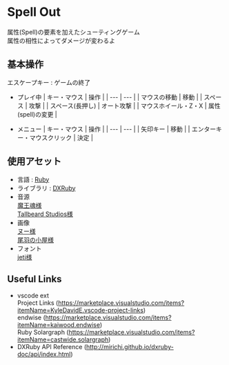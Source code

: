 # Spell Out
属性(Spell)の要素を加えたシューティングゲーム  
属性の相性によってダメージが変わるよ  


## 基本操作
エスケープキー : ゲームの終了

- プレイ中
    | キー・マウス | 操作 |
    | --- | --- |
    | マウスの移動 | 移動 |
    | スペース | 攻撃 |
    | スペース(長押し) | オート攻撃 |
    | マウスホイール・Z・X | 属性(spell)の変更 |
    
- メニュー
    | キー・マウス | 操作 |
    | --- | --- |
    | 矢印キー | 移動 |
    | エンターキー・マウスクリック | 決定 |


## 使用アセット
- 言語 : [Ruby](https://www.ruby-lang.org/ja/)
- ライブラリ : [DXRuby](http://dxruby.osdn.jp/)
- 音源  
    [魔王魂様](https://maoudamashii.jokersounds.com/)  
    [Tallbeard Studios様](https://tallbeard.itch.io/music-loop-bundle)
- 画像  
    [ヌー様](http://damagedgold.wp.xdomain.jp/2016/03/25/link/)  
    [尾羽の小屋様](http://obane.tuzikaze.com/)
- フォント  
    [jeti様](https://fontmeme.com/jfont/poco-font/)
    

## Useful Links
- vscode ext  
  Project Links (https://marketplace.visualstudio.com/items?itemName=KyleDavidE.vscode-project-links)  
  endwise (https://marketplace.visualstudio.com/items?itemName=kaiwood.endwise)  
  Ruby Solargraph (https://marketplace.visualstudio.com/items?itemName=castwide.solargraph)  
- DXRuby API Reference (http://mirichi.github.io/dxruby-doc/api/index.html)  
